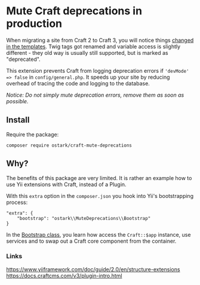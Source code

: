 # Mute Craft deprecations in production

When migrating a site from Craft 2 to Craft 3, you will notice things [changed in the templates](https://docs.craftcms.com/v3/changes-in-craft-3.html#template-functions). Twig tags got renamed and variable access is slightly different - they old way is usually still supported, but is marked as "deprecated".

This extension prevents Craft from logging deprecation errors if `'devMode' => false` in `config/general.php`. 
It speeds up your site by reducing overhead of tracing the code and logging to the database.

*Notice: Do not simply mute deprecation errors, remove them as soon as possible.*

## Install

Require the package:
```
composer require ostark/craft-mute-deprecations
```

## Why?

The benefits of this package are very limited. 
It is rather an example how to use Yii extensions with Craft, instead of a Plugin.

With this `extra` option in the `composer.json` you hook into Yii's bootstrapping process:
 
```
"extra": {
    "bootstrap": "ostark\\MuteDeprecations\\Bootstrap"
}
```
In the [Bootstrap class](https://github.com/ostark/craft-mute-deprecations/blob/master/src/Bootstrap.php), you learn how access the `Craft::$app` instance, use services and to swap out a Craft core component from the container.


### Links

https://www.yiiframework.com/doc/guide/2.0/en/structure-extensions
https://docs.craftcms.com/v3/plugin-intro.html
